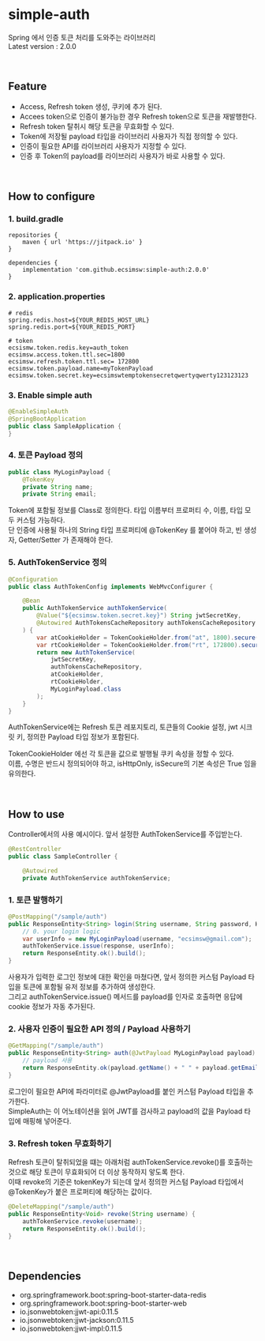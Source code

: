 # simple-auth
Spring 에서 인증 토큰 처리를 도와주는 라이브러리    
Latest version : 2.0.0

</br>

## Feature 
- Access, Refresh token 생성, 쿠키에 추가 된다.
- Accees token으로 인증이 불가능한 경우 Refresh token으로 토큰을 재발행한다.
- Refresh token 탈취시 해당 토큰을 무효화할 수 있다.
- Token에 저장될 payload 타입을 라이브러리 사용자가 직접 정의할 수 있다.
- 인증이 필요한 API를 라이브러리 사용자가 지정할 수 있다.
- 인증 후 Token의 payload를 라이브러리 사용자가 바로 사용할 수 있다.

</br>

## How to configure

### 1. build.gradle
```
repositories {
    maven { url 'https://jitpack.io' }
}

dependencies {
    implementation 'com.github.ecsimsw:simple-auth:2.0.0'
}
```

### 2. application.properties
```
# redis
spring.redis.host=${YOUR_REDIS_HOST_URL}
spring.redis.port=${YOUR_REDIS_PORT}

# token
ecsismw.token.redis.key=auth_token
ecsimsw.access.token.ttl.sec=1800
ecsimsw.refresh.token.ttl.sec= 172800
ecsimsw.token.payload.name=myTokenPayload
ecsimsw.token.secret.key=ecsimswtemptokensecretqwertyqwerty123123123
```

### 3. Enable simple auth
``` java
@EnableSimpleAuth
@SpringBootApplication
public class SampleApplication {
}
```

### 4. 토큰 Payload 정의
``` java
public class MyLoginPayload {
    @TokenKey
    private String name;
    private String email;
```
Token에 포함될 정보를 Class로 정의한다. 타입 이름부터 프로퍼티 수, 이름, 타입 모두 커스텀 가능하다.    
단 인증에 사용될 하나의 String 타입 프로퍼티에 @TokenKey 를 붙어야 하고, 빈 생성자, Getter/Setter 가 존재해야 한다.

### 5. AuthTokenService 정의

``` java
@Configuration
public class AuthTokenConfig implements WebMvcConfigurer {

    @Bean
    public AuthTokenService authTokenService(
        @Value("${ecsimsw.token.secret.key}") String jwtSecretKey,
        @Autowired AuthTokensCacheRepository authTokensCacheRepository
    ) {
        var atCookieHolder = TokenCookieHolder.from("at", 1800).secure(false).build();
        var rtCookieHolder = TokenCookieHolder.from("rt", 172800).secure(false).build();
        return new AuthTokenService(
            jwtSecretKey,
            authTokensCacheRepository,
            atCookieHolder,
            rtCookieHolder,
            MyLoginPayload.class
        );
    }
}
```
AuthTokenService에는 Refresh 토큰 레포지토리, 토큰들의 Cookie 설정, jwt 시크릿 키, 정의한 Payload 타입 정보가 포함된다.          

TokenCookieHolder 에선 각 토큰을 값으로 발행될 쿠키 속성을 정할 수 있다.    
이름, 수명은 반드시 정의되어야 하고, isHttpOnly, isSecure의 기본 속성은 True 임을 유의한다. 

</br>

## How to use

Controller에서의 사용 예시이다. 앞서 설정한 AuthTokenService를 주입받는다.

``` java
@RestController
public class SampleController {

    @Autowired
    private AuthTokenService authTokenService;
```

### 1. 토큰 발행하기

``` java
@PostMapping("/sample/auth")
public ResponseEntity<String> login(String username, String password, HttpServletResponse response) {
    // 0. your login logic
    var userInfo = new MyLoginPayload(username, "ecsimsw@gmail.com");  // 1. Create payload 
    authTokenService.issue(response, userInfo);                        // 2. issue auth tokens
    return ResponseEntity.ok().build();                                // 3. response
}
```

사용자가 입력한 로그인 정보에 대한 확인을 마쳤다면, 앞서 정의한 커스텀 Payload 타입을 토큰에 포함될 유저 정보를 추가하여 생성한다.      
그리고 authTokenService.issue() 메서드를 payload를 인자로 호출하면 응답에 cookie 정보가 자동 추가된다.    



### 2. 사용자 인증이 필요한 API 정의 / Payload 사용하기

``` java
@GetMapping("/sample/auth")
public ResponseEntity<String> auth(@JwtPayload MyLoginPayload payload) {
    // payload 사용
    return ResponseEntity.ok(payload.getName() + " " + payload.getEmail());
}
```

로그인이 필요한 API에 파라미터로 @JwtPayload를 붙인 커스텀 Payload 타입을 추가한다.     
SimpleAuth는 이 어노테이션을 읽어 JWT를 검사하고 payload의 값을 Payload 타입에 매핑해 넣어준다.

### 3. Refresh token 무효화하기

Refresh 토큰이 탈취되었을 떄는 아래처럼 authTokenService.revoke()를 호출하는 것으로 해당 토큰이 무효화되어 더 이상 동작하지 앟도록 한다.    
이때 revoke의 기준은 tokenKey가 되는데 앞서 정의한 커스텀 Payload 타입에서 @TokenKey가 붙은 프로퍼티에 해당하는 값이다.

``` java
@DeleteMapping("/sample/auth")
public ResponseEntity<Void> revoke(String username) {
    authTokenService.revoke(username);
    return ResponseEntity.ok().build();
}
```

</br>

## Dependencies
- org.springframework.boot:spring-boot-starter-data-redis
- org.springframework.boot:spring-boot-starter-web
- io.jsonwebtoken:jjwt-api:0.11.5
- io.jsonwebtoken:jjwt-jackson:0.11.5
- io.jsonwebtoken:jjwt-impl:0.11.5


